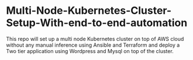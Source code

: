 # Multi-Node-Kubernetes-Cluster-Setup-With-end-to-end-automation
This repo will set up a multi node Kubernetes cluster on top of AWS cloud without any manual inference using Ansible and Terraform and deploy a Two tier application using Wordpress and Mysql on top of the cluster.
